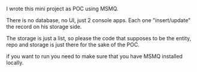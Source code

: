 I wrote this mini project as POC using MSMQ.

There is no database, no UI, just 2 console apps. Each one "insert/update" the record on his storage side.


The storage is just a list, so please the code that supposes to be the entity, repo and storage is just there for the sake of the POC.

if you want to run you need to make sure that you have MSMQ installed locally.
